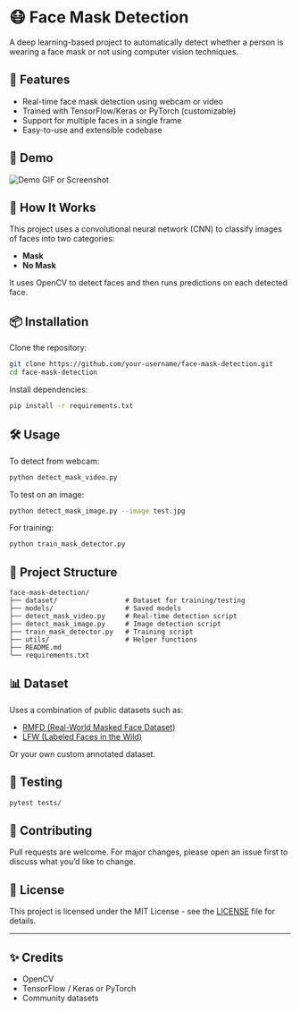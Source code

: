 # 😷 Face Mask Detection

A deep learning-based project to automatically detect whether a person is wearing a face mask or not using computer vision techniques.

## 🚀 Features

- Real-time face mask detection using webcam or video
- Trained with TensorFlow/Keras or PyTorch (customizable)
- Support for multiple faces in a single frame
- Easy-to-use and extensible codebase

## 📸 Demo

![Demo GIF or Screenshot](demo.gif)

## 🧠 How It Works

This project uses a convolutional neural network (CNN) to classify images of faces into two categories:

- **Mask**
- **No Mask**

It uses OpenCV to detect faces and then runs predictions on each detected face.

## 📦 Installation

Clone the repository:

```bash
git clone https://github.com/your-username/face-mask-detection.git
cd face-mask-detection
```

Install dependencies:

```bash
pip install -r requirements.txt
```

## 🛠 Usage

To detect from webcam:

```bash
python detect_mask_video.py
```

To test on an image:

```bash
python detect_mask_image.py --image test.jpg
```

For training:

```bash
python train_mask_detector.py
```

## 📁 Project Structure

```
face-mask-detection/
├── dataset/                 # Dataset for training/testing
├── models/                  # Saved models
├── detect_mask_video.py     # Real-time detection script
├── detect_mask_image.py     # Image detection script
├── train_mask_detector.py   # Training script
├── utils/                   # Helper functions
├── README.md
└── requirements.txt
```

## 📊 Dataset

Uses a combination of public datasets such as:

- [RMFD (Real-World Masked Face Dataset)](https://github.com/X-zhangyang/Real-World-Masked-Face-Dataset)
- [LFW (Labeled Faces in the Wild)](http://vis-www.cs.umass.edu/lfw/)

Or your own custom annotated dataset.

## 🧪 Testing

```bash
pytest tests/
```

## 🤝 Contributing

Pull requests are welcome. For major changes, please open an issue first to discuss what you’d like to change.

## 📄 License

This project is licensed under the MIT License - see the [LICENSE](LICENSE) file for details.

---

## ✨ Credits

- OpenCV
- TensorFlow / Keras or PyTorch
- Community datasets

